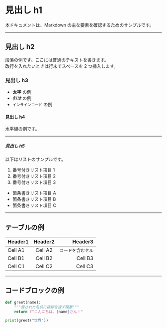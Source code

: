 # 見出し h1

本ドキュメントは、Markdown の主な要素を確認するためのサンプルです。

---

## 見出し h2

段落の例です。ここには普通のテキストを書きます。  
改行を入れたいときは行末でスペースを 2 つ挿入します。

### 見出し h3

- **太字** の例  
- *斜体* の例  
- `インラインコード` の例  

#### 見出し h4

水平線の例です。

---

##### 見出し h5

以下はリストのサンプルです。

1. 番号付きリスト項目 1
2. 番号付きリスト項目 2
3. 番号付きリスト項目 3

- 箇条書きリスト項目 A
- 箇条書きリスト項目 B
- 箇条書きリスト項目 C

---

## テーブルの例

| Header1  | Header2  | Header3            |
|:---------|:--------:|-------------------:|
| Cell A1  | Cell A2  | `コードを含むセル` |
| Cell B1  | Cell B2  | Cell B3            |
| Cell C1  | Cell C2  | Cell C3            |

---

## コードブロックの例

```python
def greet(name):
    """渡された名前に挨拶を返す関数"""
    return f"こんにちは、{name}さん！"

print(greet("世界"))
